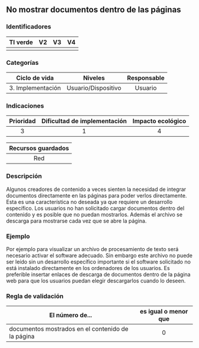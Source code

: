 ## No mostrar documentos dentro de las páginas

 ### Identificadores

 | TI verde | V2 | V3 | V4 |
 | :-----: | :-: | :-: | :-: |
 | | | | |

 ### Categorías

 | Ciclo de vida | Niveles | Responsable |
 | :-----------------------: | :---------: | :---------: |
 | 3. Implementación | Usuario/Dispositivo | Usuario |

 ### Indicaciones

 | Prioridad | Dificultad de implementación | Impacto ecológico |
 | :------: | :----------------------: | :-----------------------: |
 | 3 | 1 | 4 |

 | Recursos guardados |
 | :-------------: |
 | Red |

 ### Descripción

Algunos creadores de contenido a veces sienten la necesidad de integrar documentos directamente en las páginas para poder verlos directamente. Esta es una característica no deseada ya que requiere un desarrollo específico. Los usuarios no han solicitado cargar documentos dentro del contenido y es posible que no puedan mostrarlos. Además el archivo se descarga para mostrarse cada vez que se abre la página.

 ### Ejemplo

Por ejemplo para visualizar un archivo de procesamiento de texto será necesario activar el software adecuado. Sin embargo este archivo no puede ser leído sin un desarrollo específico importante si el software solicitado no está instalado directamente en los ordenadores de los usuarios. Es preferible insertar enlaces de descarga de documentos dentro de la página web para que los usuarios puedan elegir descargarlos cuando lo deseen.

 ### Regla de validación

 | El número de... | es igual o menor que |
 |-----------------------------------------| :----------------------: |
 | documentos mostrados en el contenido de la página | 0 |
